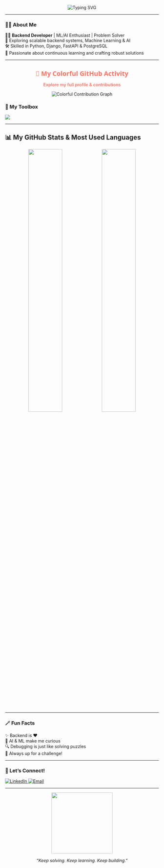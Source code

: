
<p align="center">
  <img src="https://readme-typing-svg.herokuapp.com?font=Fira+Code&size=25&duration=3000&pause=1000&center=true&vCenter=true&width=435&lines=Backend+Developer;Machine+Learning+Enthusiast;AI+Explorer;Problem+Solver+%F0%9F%9A%80" alt="Typing SVG" />
</p>

---

### 👨‍💻 About Me
👨‍💻 **Backend Developer** | ML/AI Enthusiast | Problem Solver  
🤖 Exploring scalable backend systems, Machine Learning & AI  
🛠️ Skilled in Python, Django, FastAPI & PostgreSQL  
🌱 Passionate about continuous learning and crafting robust solutions  

---
<h2 align="center" style="font-family: 'Segoe UI', Tahoma, Geneva, Verdana, sans-serif; color: #FF6F61; margin-bottom: 10px;">
  🎨 My Colorful GitHub Activity
</h2>

<p align="center">
  <a href="https://github.com/ak101secure" target="_blank" rel="noopener noreferrer" style="text-decoration: none; color: #FF6F61; font-weight: 600;">
    Explore my full profile & contributions
  </a>
</p>

<p align="center">
  <img src="https://github-readme-activity-graph.vercel.app/graph?username=ak101secure&theme=react&hide_border=true&area=true" alt="Colorful Contribution Graph" />
</p>





### 🧰 My Toolbox
<p>
  <img src="https://skillicons.dev/icons?i=python,django,fastapi,postgresql,docker,linux,git,redis" />
</p>

---

## 📊 My GitHub Stats & Most Used Languages

<p align="center">
  <img src="https://github-readme-stats.vercel.app/api?username=ak101secure&show_icons=true&theme=tokyonight&hide_border=true&border_radius=15" width="47%" />
  <img src="https://github-readme-stats.vercel.app/api/top-langs/?username=ak101secure&layout=donut&theme=tokyonight&hide_border=true&border_radius=15" width="47%" />
</p>



---

### 🪄 Fun Facts
✨ Backend is ❤️  
🤯 AI & ML make me curious  
🔍 Debugging is just like solving puzzles  
🚀 Always up for a challenge!

---

### 🎯 Let’s Connect!
<a href="https://www.linkedin.com/in/YOUR-LINKEDIN/">
  <img alt="LinkedIn" src="https://img.shields.io/badge/LinkedIn-blue?logo=linkedin&style=for-the-badge" />
</a>
<a href="mailto:your.email@example.com">
  <img alt="Email" src="https://img.shields.io/badge/Email-red?logo=gmail&style=for-the-badge" />
</a>

---

<p align="center">
  <img src="https://media.giphy.com/media/qgQUggAC3Pfv687qPC/giphy.gif" width="200" />
</p>

<p align="center">
  <i>“Keep solving. Keep learning. Keep building.”</i>
</p>
